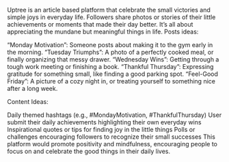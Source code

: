 Uptree is an article based platform that celebrate the small victories and simple joys in everyday life. Followers share photos or stories of their little achievements or moments that made their day better. It’s all about appreciating the mundane but meaningful things in life.
Posts ideas:

“Monday Motivation”: Someone posts about making it to the gym early in the morning.
“Tuesday Triumphs”: A photo of a perfectly cooked meal, or finally organizing that messy drawer.
“Wednesday Wins”: Getting through a tough work meeting or finishing a book.
“Thankful Thursday”: Expressing gratitude for something small, like finding a good parking spot.
“Feel-Good Friday”: A picture of a cozy night in, or treating yourself to something nice after a long week.

Content Ideas:

Daily themed hashtags (e.g., #MondayMotivation, #ThankfulThursday)
User submit their daily achievements highlighting their own everyday wins
Inspirational quotes or tips for finding joy in the little things
Polls or challenges encouraging followers to recognize their small successes
This platform  would promote positivity and mindfulness, encouraging people to focus on and celebrate the good things in their daily lives.

